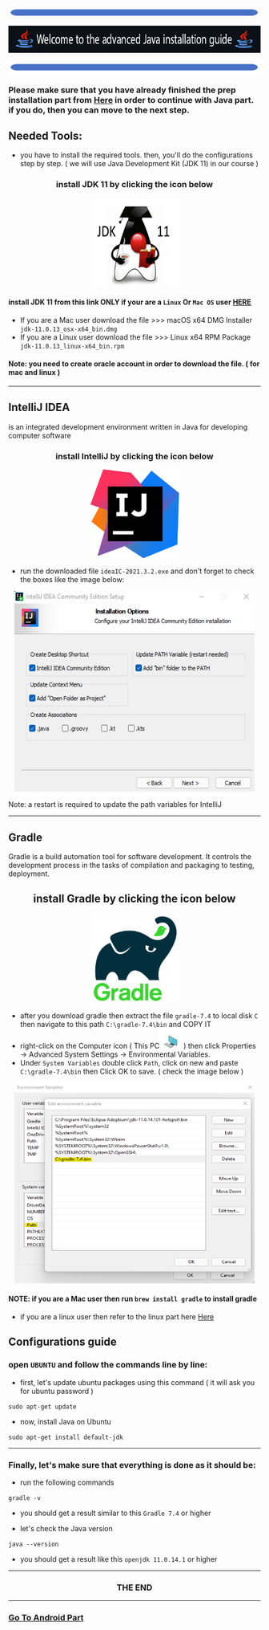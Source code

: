 <img  src="images/line-down2.png" alt="Java">
<p align="center"><img  src="images/welcome1.png" alt="Java"></p>
<img  src="images/line-down2.png" alt="Java">

### Please make sure that you have already finished the prep installation part from <a href="https://github.com/LTUC/prep-course-installation">Here</a> in order to continue with Java part. if you do, then you can move to the next step.

## Needed Tools:
- you have to install the required tools. then, you'll do the configurations step by step. ( we will use Java Development Kit (JDK 11) in our course )


<h3 align="center"> install JDK 11 by clicking the icon below </h3>
<p align="center"> <kbd><a href="https://github.com/adoptium/temurin11-binaries/releases/download/jdk-11.0.14.1%2B1/OpenJDK11U-jdk_x64_windows_hotspot_11.0.14.1_1.msi"> <img height="177px" width="177px" src="images/JDK.jpg" alt="IntelliJ"></a></kbd>

 #### install JDK 11 from this link ONLY if your are a `Linux` Or `Mac OS` user <a href="https://www.oracle.com/java/technologies/javase/jdk11-archive-downloads.html">HERE</a>
- If you are a Mac user download the file >>>	macOS x64 DMG Installer `jdk-11.0.13_osx-x64_bin.dmg`
- If you are a Linux user download the file >>>	Linux x64 RPM Package `jdk-11.0.13_linux-x64_bin.rpm`
#### Note: you need to create oracle account in order to download the file. ( for mac and linux )

  <hr>
  
## IntelliJ IDEA
is an integrated development environment written in Java for developing computer software
<h3 align="center"> install IntelliJ by clicking the icon below </h3>

<p align="center"> <kbd><a href="https://download-cdn.jetbrains.com/idea/ideaIC-2022.3.exe"> <img height="177px" width="177px" src="images/IntelliJ.png" alt="IntelliJ"></a></kbd>

- run the downloaded file `ideaIC-2021.3.2.exe` and don't forget to check the boxes like the image below:
  
<p align="center"><kbd> <img height="400px" width="480px" src="images/IntelliJ-config.png" alt="IntelliJ-config"></kbd> </p>

Note: a restart is required to update the path variables for IntelliJ

<hr>

## Gradle
Gradle is a build automation tool for software development. It controls the development process in the tasks of compilation and packaging to testing, deployment.

<h2 align="center"> install Gradle by clicking the icon below </h2>
<p align="center"> <kbd><a href="https://services.gradle.org/distributions/gradle-7.4-bin.zip"> <img height="177px" width="177px" src="images/gradle.png" alt="Gradle"></a>

- after you download gradle then extract the file `gradle-7.4` to local disk `C` then navigate to this path `C:\gradle-7.4\bin` and COPY IT 
- right-click on the Computer icon ( This PC<img height="40px" width="44px" src="images/this-pc.png" alt="This Pc"> )  then click Properties -> Advanced System Settings -> Environmental Variables.
- Under `System Variables` double click `Path`, click on new and paste `C:\gradle-7.4\bin` then Click OK to save. ( check the image below )

<p align="center"><kbd> <img height="400px" width="480px" src="images/system-env.png" alt="IntelliJ-config"></kbd> </p>
  
#### NOTE: if you are a Mac user then run `brew install gradle` to install gradle
- if you are a linux user then refer to the linux part here <a href="https://gradle.org/install/#manually">Here</a>
  
## Configurations guide
### open `UBUNTU` and follow the commands line by line:
 
- first, let's update ubuntu packages using this command ( it will ask you for ubuntu password )
  
```
sudo apt-get update
```
- now, install Java on Ubuntu
  
```
sudo apt-get install default-jdk
```
  
<hr>

### Finally, let's make sure that everything is done as it should be:
- run the following commands
```
gradle -v
```
- you should get a result similar to this `Gradle 7.4` or higher
  
  
- let's check the Java version
```
java --version
```
- you should get a result like this `openjdk 11.0.14.1` or higher

<hr>
<h3 align="center"> THE END </h3>
<hr>

  <h3> <a href="Android Part.md" >Go To Android Part </a> </h3>
